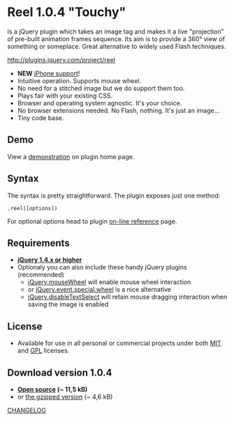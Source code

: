 Reel 1.0.4 "Touchy"
===================
Is a jQuery plugin which takes an image tag and makes it 
a live "projection" of pre-built animation frames sequence. 
Its aim is to provide a 360° view of something or someplace. 
Great alternative to widely used Flash techniques.

<http://plugins.jquery.com/project/reel>

* **NEW** [iPhone support][iphone-test]!
* Intuitive operation. Supports mouse wheel.
* No need for a stitched image but we do support them too.
* Plays fair with your existing CSS.
* Browser and operating system agnostic. It's your choice.
* No browser extensions needed. No Flash, nothing. It's just an image...
* Tiny code base.

Demo
----
View a [demonstration][demo] on plugin home page.

Syntax
------
The syntax is pretty straightforward. The plugin exposes just one method:

    .reel([options])

For optional options head to plugin [on-line reference][options] page.

Requirements
------------
* **[jQuery 1.4.x or higher][jquery]**
* Optionaly you can also include these handy jQuery plugins (recommended)
    * [jQuery.mouseWheel][mousewheel] will enable mouse wheel interaction
    * or [jQuery.event.special.wheel][wheel] is a nice alternative
    * [jQuery.disableTextSelect][disabletextselect] will retain mouse dragging 
interaction when saving the image is enabled

License
-------
* Available for use in all personal or commercial projects under both 
[MIT][license-mit] and [GPL][license-gpl] licenses.

Download version 1.0.4
----------------------
* **[Open source][source] (~ 11,5 kB)**
* or [the gzipped version][min] (~ 4,6 kB)

[CHANGELOG][changelog]

[demo]: http://jquery.vostrel.cz/reel#demo
[options]: http://jquery.vostrel.cz/reel#options
[changelog]: http://github.com/pisi/Reel/blob/iphone-support/CHANGELOG.markdown
[license-mit]: http://github.com/pisi/Reel/blob/iphone-support/MIT-LICENSE.txt
[license-gpl]: http://github.com/pisi/Reel/blob/iphone-support/GPL-LICENSE.txt
[jquery]: http://www.jquery.com/
[disabletextselect]: http://www.jdempster.com/category/jquery/disabletextselect/
[mousewheel]: http://github.com/brandonaaron/jquery-mousewheel
[wheel]: http://blog.threedubmedia.com/2008/08/eventspecialwheel.html
[source]: http://github.com/pisi/Reel/raw/iphone-support/jquery.reel.js
[min]: http://github.com/pisi/Reel/raw/iphone-support/jquery.reel-min.js
[iphone-test]: http://www.youtube.com/watch?v=R0hiYmVre6s
